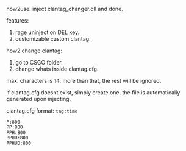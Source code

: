 how2use: inject clantag_changer.dll and done.

features:
1. rage uninject on DEL key.
2. customizable custom clantag.

how2 change clantag:
1. go to CSGO folder.
2. change whats inside clantag.cfg.

max. characters is 14. more than that, the rest will be ignored.

if clantag.cfg doesnt exist, simply create one.
the file is automatically generated upon injecting.

clantag.cfg format:
`tag:time`
```
P:800
PP:800
PPH:800
PPHU:800
PPHUD:800
```